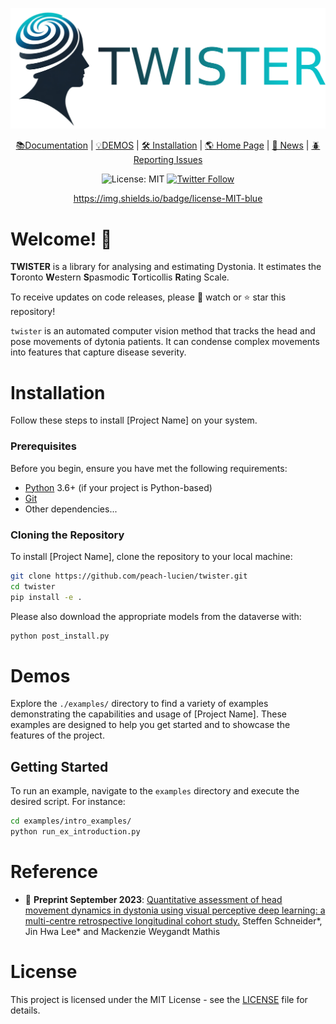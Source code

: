 <div align="center">


<p align="center">
  <img src="./artwork/twister_header.png" alt="plot">
</p>



[📚Documentation]() |
[💡DEMOS]() |
[🛠️ Installation]() |
[🌎 Home Page]() |
[🚨 News]() |
[🪲 Reporting Issues](https://github.com/peach-lucien/twister)



![License: MIT](https://img.shields.io/badge/license-MIT-blue)
[![Twitter Follow](https://shields.io/twitter/follow/RobertPeach15.svg)](https://twitter.com/RobertPeach15)

https://img.shields.io/badge/license-MIT-blue

</div>

# Welcome! 👋


**TWISTER** is a library for analysing and estimating Dystonia. It estimates the **T**oronto **W**estern **S**pasmodic **T**orticollis **R**ating Scale.  

To receive updates on code releases, please 👀 watch or ⭐️ star this repository!

``twister`` is an automated computer vision method that tracks the head and pose movements of dytonia patients.
It can condense complex movements into features that capture disease severity.

# Installation


Follow these steps to install [Project Name] on your system.

### Prerequisites

Before you begin, ensure you have met the following requirements:
- [Python](https://www.python.org/downloads/) 3.6+ (if your project is Python-based)
- [Git](https://git-scm.com/downloads)
- Other dependencies...

### Cloning the Repository

To install [Project Name], clone the repository to your local machine:

```bash
git clone https://github.com/peach-lucien/twister.git
cd twister
pip install -e .
```

Please also download the appropriate models from the dataverse with:

```bash
python post_install.py
```

# Demos

Explore the `./examples/` directory to find a variety of examples demonstrating the capabilities and usage of [Project Name]. These examples are designed to help you get started and to showcase the features of the project.

## Getting Started

To run an example, navigate to the `examples` directory and execute the desired script. For instance:

```bash
cd examples/intro_examples/
python run_ex_introduction.py
```

# Reference

- 📄 **Preprint September 2023**:
  [Quantitative assessment of head movement dynamics in dystonia using visual perceptive deep learning: a multi-centre retrospective longitudinal cohort study.](https://www.medrxiv.org/content/10.1101/2023.09.11.23295260v1)
  Steffen Schneider*, Jin Hwa Lee* and Mackenzie Weygandt Mathis

# License

This project is licensed under the MIT License - see the [LICENSE](LICENSE) file for details.

